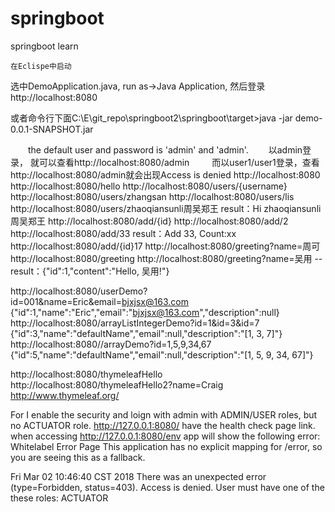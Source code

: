 # springboot
springboot learn


    在Eclispe中启动
  选中DemoApplication.java, run as->Java Application, 然后登录http://localhost:8080

  或者命令行下面C:\E\git_repo\springboot2\springboot\target>java -jar demo-0.0.1-SNAPSHOT.jar

　　the default user and password is 'admin' and 'admin'.
 　　以admin登录， 就可以查看http://localhost:8080/admin
　　 而以user1/user1登录，查看http://localhost:8080/admin就会出现Access is denied
  http://localhost:8080
  http://localhost:8080/hello
  http://localhost:8080/users/{username}
  http://localhost:8080/users/zhangsan
  http://localhost:8080/users/lis
  http://localhost:8080/users/zhaoqiansunli周吴郑王  result：Hi zhaoqiansunli周吴郑王
  http://localhost:8080/add/{id}
  http://localhost:8080/add/2
  http://localhost:8080/add/33    result：Add 33, Count:xx
  http://localhost:8080/add/{id}17
  http://localhost:8080/greeting?name=周可
  http://localhost:8080/greeting
  http://localhost:8080/greeting?name=吴用 -- result：{"id":1,"content":"Hello, 吴用!"}

  http://localhost:8080/userDemo?id=001&name=Eric&email=bjxjsx@163.com
  {"id":1,"name":"Eric","email":"bjxjsx@163.com","description":null}
  http://localhost:8080/arrayListIntegerDemo?id=1&id=3&id=7
  {"id":3,"name":"defaultName","email":null,"description":"[1, 3, 7]"}
  http://localhost:8080//arrayDemo?id=1,5,9,34,67
  {"id":5,"name":"defaultName","email":null,"description":"[1, 5, 9, 34, 67]"}

  http://localhost:8080/thymeleafHello
  http://localhost:8080/thymeleafHello2?name=Craig
  http://www.thymeleaf.org/

  For I enable the security and loign with admin with ADMIN/USER roles, but no ACTUATOR role.
  http://127.0.0.1:8080/  have the health check page link.
  when accessing http://127.0.0.1:8080/env
  app will show the following error:
  Whitelabel Error Page
This application has no explicit mapping for /error, so you are seeing this as a fallback.

Fri Mar 02 10:46:40 CST 2018
There was an unexpected error (type=Forbidden, status=403).
Access is denied. User must have one of the these roles: ACTUATOR